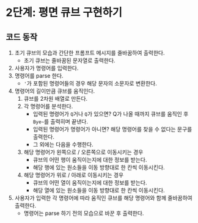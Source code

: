 # 2단계: 평면 큐브 구현하기
## 코드 동작
1. 초기 큐브의 모습과 간단한 프롬프트 메시지를 줄바꿈하여 출력한다.
   - 초기 큐브는 줄바꿈된 문자열로 출력한다.  
2. 사용자가 명령어를 입력한다. 
3. 명령어를 parse 한다. 
   - `'`가 포함된 명령어들의 경우 해당 문자의 소문자로 변환한다. 
4. 명령어의 길이만큼 큐브를 움직인다.  
   1. 큐브를 2차원 배열로 만든다.
   2. 각 명령어를 분석한다.   
      - 입력된 명령어가 `Q`거나 `Q`가 있으면? Q가 나올 때까지 큐브를 움직인 후 `Bye~`를 출력히며 끝낸다. 
      - 입력된 명령어가 명령어가 아니면? 해당 명령어를 찾을 수 없다는 문구를 출력한다. 
      - 그 외에는 다음을 수행한다. 
   3. 해당 명령어가 왼쪽으로 / 오른쪽으로 이동시키는 경우
      - 큐브의 어떤 행이 움직이는지에 대한 정보를 받는다. 
      - 해당 행에 있는 원소들을 이동 방향대로 한 칸씩 이동시킨다. 
   4. 해당 명령어가 위로 / 아래로 이동시키는 경우
       - 큐브의 어떤 열이 움직이는지에 대한 정보를 받는다. 
       - 해당 열에 있는 원소들을 이동 방향대로 한 칸씩 이동시킨다.   
5. 사용자가 입력한 각 명령어에 따라 움직인 큐브를 해당 명령어와 함께 줄바꿈하여 출력한다. 
   - 명령어는 parse 하기 전의 모습으로 바꾼 후 출력한다. 